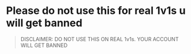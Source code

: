 # Please do not use this for real 1v1s u will get banned
> DISCLAIMER: DO NOT USE THIS ON REAL 1v1s. YOUR ACCOUNT WILL GET BANNED
